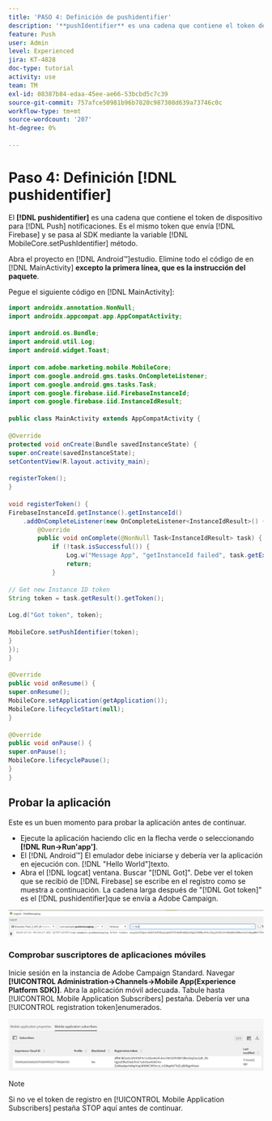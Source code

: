 ```yaml
---
title: 'PASO 4: Definición de pushidentifier'
description: '**pushIdentifier** es una cadena que contiene el token del dispositivo para las notificaciones push. Es el mismo token que Firebase envía y que se pasa al SDK mediante el método MobileCore.setPushIdentifier.'
feature: Push
user: Admin
level: Experienced
jira: KT-4828
doc-type: tutorial
activity: use
team: TM
exl-id: 08387b84-edaa-45ee-ae66-53bcbd5c7c39
source-git-commit: 757afce50981b96b7820c987308d639a73746c0c
workflow-type: tm+mt
source-wordcount: '207'
ht-degree: 0%

---
```


# Paso 4: Definición [!DNL pushidentifier]

El **[!DNL pushidentifier]** es una cadena que contiene el token de dispositivo para [!DNL Push] notificaciones. Es el mismo token que envía [!DNL Firebase] y se pasa al SDK mediante la variable [!DNL MobileCore.setPushIdentifier] método.

Abra el proyecto en [!DNL Android™]estudio. Elimine todo el código de en [!DNL MainActivity] **excepto la primera línea, que es la instrucción del paquete**.

Pegue el siguiente código en [!DNL MainActivity]:

<!--
Removed `{.line-numbers}` below
-->

```java
import androidx.annotation.NonNull;
import androidx.appcompat.app.AppCompatActivity;

import android.os.Bundle;
import android.util.Log;
import android.widget.Toast;

import com.adobe.marketing.mobile.MobileCore;
import com.google.android.gms.tasks.OnCompleteListener;
import com.google.android.gms.tasks.Task;
import com.google.firebase.iid.FirebaseInstanceId;
import com.google.firebase.iid.InstanceIdResult;

public class MainActivity extends AppCompatActivity {

@Override
protected void onCreate(Bundle savedInstanceState) {
super.onCreate(savedInstanceState);
setContentView(R.layout.activity_main);

registerToken();
}

void registerToken() {
FirebaseInstanceId.getInstance().getInstanceId()
    .addOnCompleteListener(new OnCompleteListener<InstanceIdResult>() {
        @Override
        public void onComplete(@NonNull Task<InstanceIdResult> task) {
            if (!task.isSuccessful()) {
                Log.w("Message App", "getInstanceId failed", task.getException());
                return;
            }

// Get new Instance ID token
String token = task.getResult().getToken();

Log.d("Got token", token);

MobileCore.setPushIdentifier(token);
}
});
}

@Override
public void onResume() {
super.onResume();
MobileCore.setApplication(getApplication());
MobileCore.lifecycleStart(null);
}

@Override
public void onPause() {
super.onPause();
MobileCore.lifecyclePause();
}
}
```

## Probar la aplicación

Este es un buen momento para probar la aplicación antes de continuar.

* Ejecute la aplicación haciendo clic en la flecha verde o seleccionando **[!DNL Run->Run'app']**.
* El [!DNL Android™] El emulador debe iniciarse y debería ver la aplicación en ejecución con. [!DNL "Hello World"]texto.
* Abra el [!DNL logcat] ventana. Buscar &quot;[!DNL Got]&quot;. Debe ver el token que se recibió de [!DNL Firebase] se escribe en el registro como se muestra a continuación. La cadena larga después de &quot;[!DNL Got token]&quot; es el [!DNL pushidentifier]que se envía a Adobe Campaign.

![logcat-token](assets/logcat-got-token.PNG)

### Comprobar suscriptores de aplicaciones móviles

Inicie sesión en la instancia de Adobe Campaign Standard.
Navegar **[!UICONTROL Administration->Channels->Mobile App(Experience Platform SDK)]**. Abra la aplicación móvil adecuada. Tabule hasta [!UICONTROL Mobile Application Subscribers] pestaña. Debería ver una [!UICONTROL registration token]enumerados.

![mobile-application-subscribers](assets/mobile-application-subscribers.PNG)

>[!NOTE]
>
>Si no ve el token de registro en [!UICONTROL Mobile Application Subscribers] pestaña STOP aquí antes de continuar.
